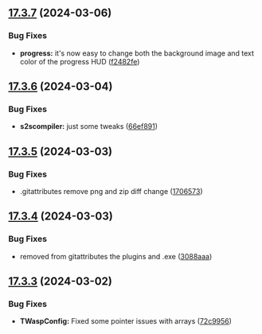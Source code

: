 ## [17.3.7](https://github.com/Torwent/WaspLib/compare/v17.3.6...v17.3.7) (2024-03-06)


### Bug Fixes

* **progress:** it's now easy to change both the background image and text color of the progress HUD ([f2482fe](https://github.com/Torwent/WaspLib/commit/f2482fe59079edbbe3b35ed74cd7f713df4a9bef))



## [17.3.6](https://github.com/Torwent/WaspLib/compare/v17.3.5...v17.3.6) (2024-03-04)


### Bug Fixes

* **s2scompiler:** just some tweaks ([66ef891](https://github.com/Torwent/WaspLib/commit/66ef891be7446b87e5d8987f8316cd05f995341a))



## [17.3.5](https://github.com/Torwent/WaspLib/compare/v17.3.4...v17.3.5) (2024-03-03)


### Bug Fixes

* .gitattributes remove png and zip diff change ([1706573](https://github.com/Torwent/WaspLib/commit/1706573ecbe230604e0859b80ef134b742eedbdd))



## [17.3.4](https://github.com/Torwent/WaspLib/compare/v17.3.3...v17.3.4) (2024-03-03)


### Bug Fixes

* removed from gitattributes the plugins and .exe ([3088aaa](https://github.com/Torwent/WaspLib/commit/3088aaafb72e4c01279d0d7d30f7fadf35ebd2b9))



## [17.3.3](https://github.com/Torwent/WaspLib/compare/v17.3.2...v17.3.3) (2024-03-02)


### Bug Fixes

* **TWaspConfig:** Fixed some pointer issues with arrays ([72c9956](https://github.com/Torwent/WaspLib/commit/72c995614e6c10dd29b65d1173cd4fed7f23550c))



